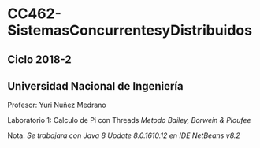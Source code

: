 # CC462-SistemasConcurrentesyDistribuidos
## Ciclo 2018-2
## Universidad Nacional de Ingeniería

Profesor: Yuri Nuñez Medrano

Laboratorio 1: Calculo de Pi con Threads 
              _Metodo Bailey, Borwein & Ploufee_


Nota:
_Se trabajara con Java 8 Update 8.0.1610.12 en IDE NetBeans v8.2_
